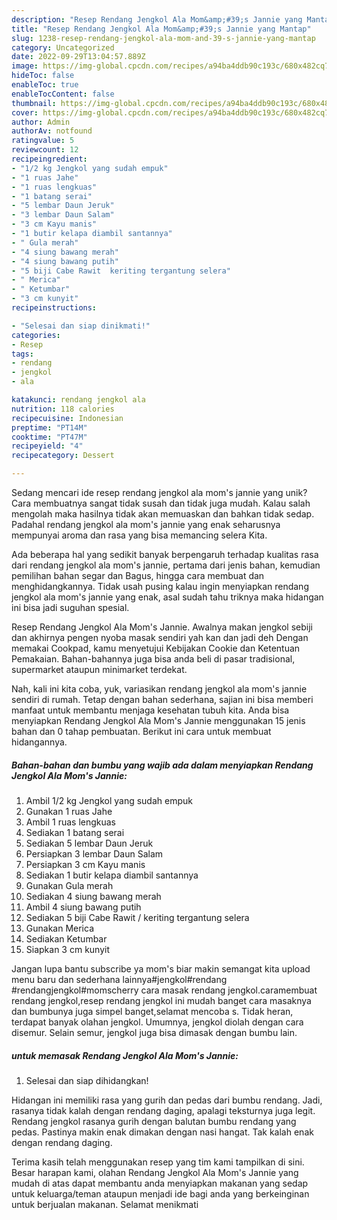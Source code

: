 ```yaml
---
description: "Resep Rendang Jengkol Ala Mom&amp;#39;s Jannie yang Mantap"
title: "Resep Rendang Jengkol Ala Mom&amp;#39;s Jannie yang Mantap"
slug: 1238-resep-rendang-jengkol-ala-mom-and-39-s-jannie-yang-mantap
category: Uncategorized
date: 2022-09-29T13:04:57.889Z
image: https://img-global.cpcdn.com/recipes/a94ba4ddb90c193c/680x482cq70/rendang-jengkol-ala-moms-jannie-foto-resep-utama.jpg
hideToc: false
enableToc: true
enableTocContent: false
thumbnail: https://img-global.cpcdn.com/recipes/a94ba4ddb90c193c/680x482cq70/rendang-jengkol-ala-moms-jannie-foto-resep-utama.jpg
cover: https://img-global.cpcdn.com/recipes/a94ba4ddb90c193c/680x482cq70/rendang-jengkol-ala-moms-jannie-foto-resep-utama.jpg
author: Admin
authorAv: notfound
ratingvalue: 5
reviewcount: 12
recipeingredient:
- "1/2 kg Jengkol yang sudah empuk"
- "1 ruas Jahe"
- "1 ruas lengkuas"
- "1 batang serai"
- "5 lembar Daun Jeruk"
- "3 lembar Daun Salam"
- "3 cm Kayu manis"
- "1 butir kelapa diambil santannya"
- " Gula merah"
- "4 siung bawang merah"
- "4 siung bawang putih"
- "5 biji Cabe Rawit  keriting tergantung selera"
- " Merica"
- " Ketumbar"
- "3 cm kunyit"
recipeinstructions:

- "Selesai dan siap dinikmati!"
categories:
- Resep
tags:
- rendang
- jengkol
- ala

katakunci: rendang jengkol ala 
nutrition: 118 calories
recipecuisine: Indonesian
preptime: "PT14M"
cooktime: "PT47M"
recipeyield: "4"
recipecategory: Dessert

---
```





Sedang mencari ide resep rendang jengkol ala mom&#39;s jannie yang unik? Cara membuatnya sangat tidak susah dan tidak juga mudah. Kalau salah mengolah maka hasilnya tidak akan memuaskan dan bahkan tidak sedap. Padahal rendang jengkol ala mom&#39;s jannie yang enak seharusnya mempunyai aroma dan rasa yang bisa memancing selera Kita.





Ada beberapa hal yang sedikit banyak berpengaruh terhadap kualitas rasa dari rendang jengkol ala mom&#39;s jannie, pertama dari jenis bahan, kemudian pemilihan bahan segar dan Bagus, hingga cara membuat dan menghidangkannya. Tidak usah pusing kalau ingin menyiapkan rendang jengkol ala mom&#39;s jannie yang enak,      asal sudah tahu triknya maka hidangan ini bisa jadi suguhan spesial.














Resep Rendang Jengkol Ala Mom&#39;s Jannie. Awalnya makan jengkol sebiji dan akhirnya pengen nyoba masak sendiri yah kan dan jadi deh Dengan memakai Cookpad, kamu menyetujui Kebijakan Cookie dan Ketentuan Pemakaian. Bahan-bahannya juga bisa anda beli di pasar tradisional, supermarket ataupun minimarket terdekat.






Nah, kali ini kita coba, yuk, variasikan rendang jengkol ala mom&#39;s jannie sendiri di rumah. Tetap dengan bahan sederhana, sajian ini bisa memberi manfaat untuk membantu menjaga kesehatan tubuh kita. Anda bisa menyiapkan Rendang Jengkol Ala Mom&#39;s Jannie menggunakan 15 jenis bahan dan 0 tahap pembuatan. Berikut ini cara untuk membuat hidangannya.

<!--inarticleads1-->

##### Bahan-bahan dan bumbu yang wajib ada dalam menyiapkan Rendang Jengkol Ala Mom&#39;s Jannie:

1. Ambil 1/2 kg Jengkol yang sudah empuk
1. Gunakan 1 ruas Jahe
1. Ambil 1 ruas lengkuas
1. Sediakan 1 batang serai
1. Sediakan 5 lembar Daun Jeruk
1. Persiapkan 3 lembar Daun Salam
1. Persiapkan 3 cm Kayu manis
1. Sediakan 1 butir kelapa diambil santannya
1. Gunakan  Gula merah
1. Sediakan 4 siung bawang merah
1. Ambil 4 siung bawang putih
1. Sediakan 5 biji Cabe Rawit / keriting tergantung selera
1. Gunakan  Merica
1. Sediakan  Ketumbar
1. Siapkan 3 cm kunyit


Jangan lupa bantu subscribe ya mom&#39;s biar makin semangat kita upload menu baru dan sederhana lainnya#jengkol#rendang #rendangjengkol#momscherry cara masak rendang jengkol.caramembuat rendang jengkol,resep rendang jengkol ini mudah banget cara masaknya dan bumbunya juga simpel banget,selamat mencoba s. Tidak heran, terdapat banyak olahan jengkol. Umumnya, jengkol diolah dengan cara disemur. Selain semur, jengkol juga bisa dimasak dengan bumbu lain. 

<!--inarticleads2-->

#####  untuk memasak Rendang Jengkol Ala Mom&#39;s Jannie:


1. Selesai dan siap dihidangkan!

Hidangan ini memiliki rasa yang gurih dan pedas dari bumbu rendang. Jadi, rasanya tidak kalah dengan rendang daging, apalagi teksturnya juga legit. Rendang jengkol rasanya gurih dengan balutan bumbu rendang yang pedas. Pastinya makin enak dimakan dengan nasi hangat. Tak kalah enak dengan rendang daging. 

Terima kasih telah menggunakan resep yang tim kami tampilkan di sini. Besar harapan kami, olahan Rendang Jengkol Ala Mom&#39;s Jannie yang mudah di atas dapat membantu anda menyiapkan makanan yang sedap untuk keluarga/teman ataupun menjadi ide bagi anda yang berkeinginan untuk berjualan makanan. Selamat menikmati
